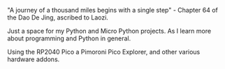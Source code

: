 "A journey of a thousand miles begins with a single step" - Chapter 64 of the Dao De Jing, ascribed to Laozi.

Just a space for my Python and Micro Python projects. As I learn more about programming and Python in general.

Using the RP2040 Pico a Pimoroni Pico Explorer, and other various hardware addons.
